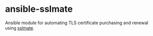 # ansible-sslmate
Ansible module for automating TLS certificate purchasing and renewal using [sslmate](https://sslmate.com/).
